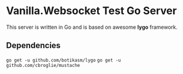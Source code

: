 # Vanilla.Websocket Test Go Server

This server is written in Go and is based on awesome **lygo** framework. 

## Dependencies
`go get -u github.com/botikasm/lygo`
`go get -u github.com/cbroglie/mustache`
